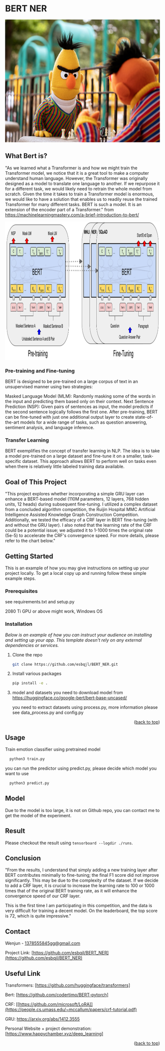 # BERT NER
<img src="https://github.com/esbqjl/text_classification/blob/bert_lora/image/Bert.jpg" alt="drawing" width="600" height="400"/>

## What Bert is?

"As we learned what a Transformer is and how we might train the Transformer model, we notice that it is a great tool to make a computer understand human language. However, the Transformer was originally designed as a model to translate one language to another. If we repurpose it for a different task, we would likely need to retrain the whole model from scratch. Given the time it takes to train a Transformer model is enormous, we would like to have a solution that enables us to readily reuse the trained Transformer for many different tasks. BERT is such a model. It is an extension of the encoder part of a Transformer."
from https://machinelearningmastery.com/a-brief-introduction-to-bert/

<img src="https://github.com/esbqjl/text_classification/blob/bert_lora/image/BERT_Overall.jpg" alt="drawing" width="1000" height="450"/>

### Pre-training and Fine-tuning
BERT is designed to be pre-trained on a large corpus of text in an unsupervised manner using two strategies:

Masked Language Model (MLM): Randomly masking some of the words in the input and predicting them based only on their context.
Next Sentence Prediction (NSP): Given pairs of sentences as input, the model predicts if the second sentence logically follows the first one.
After pre-training, BERT can be fine-tuned with just one additional output layer to create state-of-the-art models for a wide range of tasks, such as question answering, sentiment analysis, and language inference.

### Transfer Learning
BERT exemplifies the concept of transfer learning in NLP. The idea is to take a model pre-trained on a large dataset and fine-tune it on a smaller, task-specific dataset. This approach allows BERT to perform well on tasks even when there is relatively little labeled training data available.


## Goal of This Project

"This project explores whether incorporating a simple GRU layer can enhance a BERT-based model (110M parameters, 12 layers, 768 hidden units, 12 heads) during subsequent fine-tuning. I utilized a complex dataset from a concluded algorithm competition, the Ruijin Hospital MMC Artificial Intelligence Assisted Knowledge Graph Construction Competition. Additionally, we tested the efficacy of a CRF layer in BERT fine-tuning (with and without the GRU layer). I also noted that the learning rate of the CRF could be a potential issue; we adjusted it to 1-1000 times the original rate (5e-5) to accelerate the CRF's convergence speed. For more details, please refer to the chart below."

## Getting Started

This is an example of how you may give instructions on setting up your project locally.
To get a local copy up and running follow these simple example steps.

### Prerequisites

see requirements.txt and setup.py

2080 Ti GPU or above might work, Windows OS

### Installation

_Below is an example of how you can instruct your audience on installing and setting up your app. This template doesn't rely on any external dependencies or services._

1. Clone the repo
   ```sh
   git clone https://github.com/esbqjl/BERT_NER.git
   ```
2. Install various packages
   ```sh
   pip install -e .
   ```
3. model and datasets
   you need to download model from https://huggingface.co/google-bert/bert-base-uncased/
   
   you need to extract datasets using process.py, more information please see data_process.py and config.py
<p align="right">(<a href="#readme-top">back to top</a>)</p>



<!-- USAGE EXAMPLES -->
## Usage

Train emotion classifier using pretrained model 
 ```sh
   python3 train.py
 ```
you can run the predictor using predict.py, please decide which model you want to use
 ```sh
   python3 predict.py
 ```
## Model

Due to the model is too large, it is not on Github repo, you can contact me to get the model of the experiment.

## Result

Please checkout the result using `tensorboard --logdir ./runs`.

## Conclusion

"From the results, I understand that simply adding a new training layer after BERT contributes minimally to fine-tuning; the final F1 score did not improve significantly. This may be due to the complexity of the dataset. If we decide to add a CRF layer, it is crucial to increase the learning rate to 100 or 1000 times that of the original BERT training rate, as it will enhance the convergence speed of our CRF layer.

This is the first time I am participating in this competition, and the data is very difficult for training a decent model. On the leaderboard, the top score is 72, which is quite impressive."

<!-- Contact -->
## Contact

Wenjun - 1378555845gg@gmail.com

Project Link: [https://github.com/esbqjl/BERT_NER](https://github.com/esbqjl/BERT_NER)

## Useful Link 

Transformers: [https://github.com/huggingface/transformers]

Bert: [https://github.com/codertimo/BERT-pytorch]

CRF: [[https://github.com/microsoft/LoRA]](https://people.cs.umass.edu/~mccallum/papers/crf-tutorial.pdf)

GRU: https://arxiv.org/abs/1412.3555

Personal Website + project demonstration: [https://www.happychamber.xyz/deep_learning]
<p align="right">(<a href="#readme-top">back to top</a>)</p>





